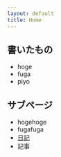 ```yaml
---
layout: default
title: Home
---
```


## 書いたもの
* hoge
* fuga
* piyo


## サブページ
* hogehoge
* fugafuga
* [日記](diary/)
* 記事
